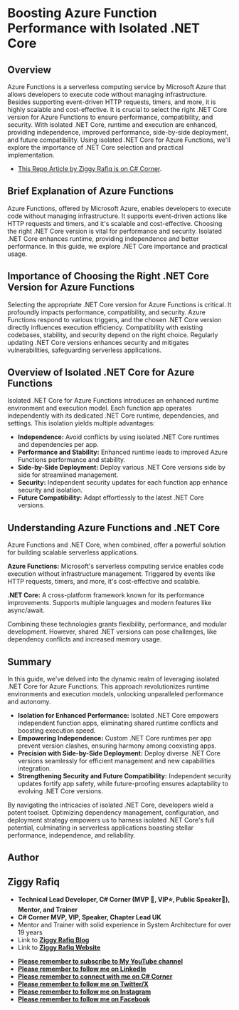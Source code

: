 # Boosting Azure Function Performance with Isolated .NET Core

## Overview
Azure Functions is a serverless computing service by Microsoft Azure that allows developers to execute code without managing infrastructure. Besides supporting event-driven HTTP requests, timers, and more, it is highly scalable and cost-effective. It is crucial to select the right .NET Core version for Azure Functions to ensure performance, compatibility, and security. With isolated .NET Core, runtime and execution are enhanced, providing independence, improved performance, side-by-side deployment, and future compatibility. Using isolated .NET Core for Azure Functions, we'll explore the importance of .NET Core selection and practical implementation.

*  [This Repo Article by Ziggy Rafiq is on C# Corner](https://www.c-sharpcorner.com/article/boosting-azure-function-performance-with-isolated-net-core/).

## Brief Explanation of Azure Functions
Azure Functions, offered by Microsoft Azure, enables developers to execute code without managing infrastructure. It supports event-driven actions like HTTP requests and timers, and it's scalable and cost-effective. Choosing the right .NET Core version is vital for performance and security. Isolated .NET Core enhances runtime, providing independence and better performance. In this guide, we explore .NET Core importance and practical usage.


## Importance of Choosing the Right .NET Core Version for Azure Functions
Selecting the appropriate .NET Core version for Azure Functions is critical. It profoundly impacts performance, compatibility, and security. Azure Functions respond to various triggers, and the chosen .NET Core version directly influences execution efficiency. Compatibility with existing codebases, stability, and security depend on the right choice. Regularly updating .NET Core versions enhances security and mitigates vulnerabilities, safeguarding serverless applications.

## Overview of Isolated .NET Core for Azure Functions
Isolated .NET Core for Azure Functions introduces an enhanced runtime environment and execution model. Each function app operates independently with its dedicated .NET Core runtime, dependencies, and settings. This isolation yields multiple advantages:

- **Independence:** Avoid conflicts by using isolated .NET Core runtimes and dependencies per app.
- **Performance and Stability:** Enhanced runtime leads to improved Azure Functions performance and stability.
- **Side-by-Side Deployment:** Deploy various .NET Core versions side by side for streamlined management.
- **Security:** Independent security updates for each function app enhance security and isolation.
- **Future Compatibility:** Adapt effortlessly to the latest .NET Core versions.


## Understanding Azure Functions and .NET Core
Azure Functions and .NET Core, when combined, offer a powerful solution for building scalable serverless applications.

**Azure Functions:** Microsoft's serverless computing service enables code execution without infrastructure management. Triggered by events like HTTP requests, timers, and more, it's cost-effective and scalable.

**.NET Core:** A cross-platform framework known for its performance improvements. Supports multiple languages and modern features like async/await.

Combining these technologies grants flexibility, performance, and modular development. However, shared .NET versions can pose challenges, like dependency conflicts and increased memory usage.


## Summary
In this guide, we've delved into the dynamic realm of leveraging isolated .NET Core for Azure Functions. This approach revolutionizes runtime environments and execution models, unlocking unparalleled performance and autonomy.

- **Isolation for Enhanced Performance:** Isolated .NET Core empowers independent function apps, eliminating shared runtime conflicts and boosting execution speed.
- **Empowering Independence:** Custom .NET Core runtimes per app prevent version clashes, ensuring harmony among coexisting apps.
- **Precision with Side-by-Side Deployment:** Deploy diverse .NET Core versions seamlessly for efficient management and new capabilities integration.
- **Strengthening Security and Future Compatibility:** Independent security updates fortify app safety, while future-proofing ensures adaptability to evolving .NET Core versions.

By navigating the intricacies of isolated .NET Core, developers wield a potent toolset. Optimizing dependency management, configuration, and deployment strategy empowers us to harness isolated .NET Core's full potential, culminating in serverless applications boasting stellar performance, independence, and reliability.

## Author
## Ziggy Rafiq
- **Technical Lead Developer, C# Corner (MVP 🏅, VIP⭐️, Public Speaker🎤), Mentor, and Trainer**
- **C# Corner MVP, VIP, Speaker, Chapter Lead UK**
- Mentor and Trainer with solid experience in System Architecture for over 19 years
- Link to [**Ziggy Rafiq Blog**](https://blog.ziggyrafiq.com)
- Link to [**Ziggy Rafiq Website**](https://ziggyrafiq.com)
* [**Please remember to subscribe to My YouTube channel**](https://www.youtube.com/)
* [**Please remember to follow me on LinkedIn**](https://www.linkedin.com/in/ziggyrafiq/)
* [**Please remember to connect with me on C# Corner**](https://www.c-sharpcorner.com/members/ziggy-rafiq)
* [**Please remember to follow  me on Twitter/X**](https://twitter.com/ziggyrafiq)
* [**Please remember to follow  me on Instagram**](https://www.instagram.com/ziggyrafiq/)
* [**Please remember to follow  me on Facebook**](https://www.facebook.com/ziggyrafiq) 

